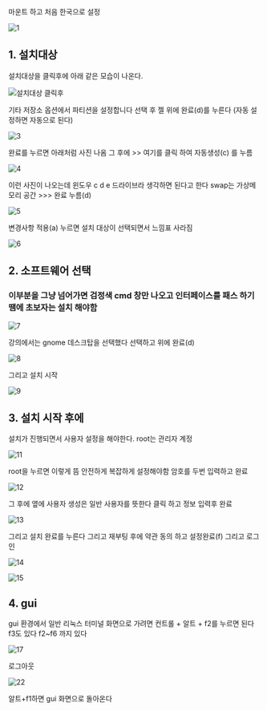 
마운트 하고 처음 한국으로 설정

![1](https://github.com/fxzz/CentOS/assets/3148006/64d02db9-27c3-48e8-8b9c-b0eeb2fbd3fd)


## 1. 설치대상
설치대상을 클릭후에 아래 같은 모습이 나온다.

![설치대상 클릭후](https://github.com/fxzz/CentOS/assets/3148006/29eb9a1d-7077-43bf-9ed6-84e7162eb430)


기타 저장소 옵션에서 파티션을 설정합니다 선택 후 젤 위에 완료(d)를 누른다 (자동 설정하면 자동으로 된다)


![3](https://github.com/fxzz/CentOS/assets/3148006/ecc33895-a5b2-4899-80a8-48258e5dd1b9)


완료를 누르면 아래처럼 사진 나옴 그 후에 >> 여기를 클릭 하여 자동생성(c) 를 누름


![4](https://github.com/fxzz/CentOS/assets/3148006/7633ffa4-dd29-4fa7-8cf3-23bd31f93641)


이런 사진이 나오는데 윈도우 c d e 드라이브라 생각하면 된다고 한다 swap는 가상메모리 공간 >>> 완료 누름(d) 

![5](https://github.com/fxzz/CentOS/assets/3148006/563b0807-b871-49eb-aea3-72be503a4a7b)



변경사항 적용(a) 누르면 설치 대상이 선택되면서 느낌표 사라짐


![6](https://github.com/fxzz/CentOS/assets/3148006/2c3dde3e-9060-4ed6-936d-b522a5612353)


## 2. 소프트웨어 선택 

### 이부분을 그냥 넘어가면 검정색 cmd 창만 나오고 인터페이스를 패스 하기 땜에 초보자는 설치 해야함

![7](https://github.com/fxzz/CentOS/assets/3148006/189fa4f1-8f03-4373-8ccc-64ecbdf16e3b)

강의에서는 gnome 데스크탑을 선택했다 선택하고 위에 완료(d)

![8](https://github.com/fxzz/CentOS/assets/3148006/15557997-d2c2-4d3a-9e8c-f9d0ac8b351c)


그리고 설치 시작

![9](https://github.com/fxzz/CentOS/assets/3148006/247cfe02-76ac-4840-8945-1c899003c428)


## 3. 설치 시작 후에

설치가 진행되면서 사용자 설정을 해야한다.  root는 관리자 계정

![11](https://github.com/fxzz/CentOS/assets/3148006/111da06e-0743-429c-a96d-4f1fac9692f4)


root을 누르면 이렇게 뜸 안전하게 복잡하게 설정해야함 암호를 두번 입력하고 완료

![12](https://github.com/fxzz/CentOS/assets/3148006/d1a26df7-7230-4c0e-8a6e-e6e5e3850099)



그 후에 옆에 사용자 생성은 일반 사용자를 뜻한다 클릭 하고 정보 입력후 완료

![13](https://github.com/fxzz/CentOS/assets/3148006/b97a2f8e-e31d-4f10-8a21-605929648697)



그리고 설치 완료를 누른다 그리고 재부팅 후에 약관 동의 하고 설정완료(f) 그리고 로그인

![14](https://github.com/fxzz/CentOS/assets/3148006/63ac7d79-d901-4d79-a700-a7d07466b5d2)





![15](https://github.com/fxzz/CentOS/assets/3148006/5d51377d-2d2c-4f51-a778-8a531afce137)


## 4. gui

gui 환경에서 일반 리눅스 터미널 화면으로 가려면 컨트롤 + 알트 + f2를 누르면 된다 f3도 있다 f2~f6 까지 있다

![17](https://github.com/fxzz/CentOS/assets/3148006/653eac3c-739d-4959-8a14-17d466c4c008)


로그아웃 

![22](https://github.com/fxzz/CentOS/assets/3148006/a4447290-da82-490d-b728-e01dc09fce18)

알트+f1하면 gui 화면으로 돌아온다


